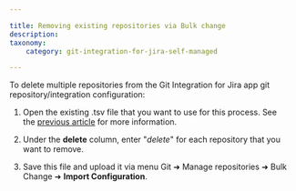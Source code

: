 ```yaml
---

title: Removing existing repositories via Bulk change
description:
taxonomy:
    category: git-integration-for-jira-self-managed

---
```

To delete multiple repositories from the Git Integration for Jira app git repository/integration configuration:

1.  Open the existing .tsv file that you want to use for this process. See the [previous article](/git-integration-for-jira-self-managed/editing-existing-repository-settings-in-the-tsv-file/) for more information.

2.  Under the **delete** column, enter "_delete_" for each repository that you want to remove.

3.  Save this file and upload it via menu Git ➜ Manage repositories ➜ Bulk Change ➜ **Import Configuration**.

